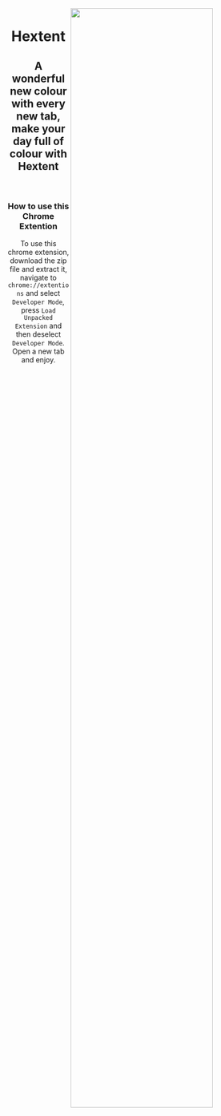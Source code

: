 <img src="https://raw.githubusercontent.com/SimpleBinary/Extent-Chrome/master/Hextent.png" width="75%" height="width" align="right">
<h1 align="center">Hextent</h1>
<h2 align="center">A wonderful new colour with every new tab, make your day full of colour with Hextent</h3>
<br>
<h3 align="center">How to use this Chrome Extention</h4>
<p align="center">To use this chrome extension, download the zip file and extract it, navigate to <code>chrome://extentions</code> and select <code>Developer Mode</code>, press <code>Load Unpacked Extension</code> and then deselect <code>Developer Mode</code>. Open a new tab and enjoy.</p>
